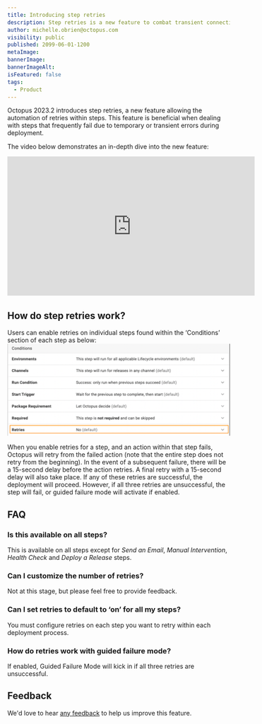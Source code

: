 ```yaml
---
title: Introducing step retries
description: Step retries is a new feature to combat transient connectivity issues and improve deployment success rates
author: michelle.obrien@octopus.com
visibility: public
published: 2099-06-01-1200
metaImage: 
bannerImage: 
bannerImageAlt:
isFeatured: false
tags:
  - Product
---
```



Octopus 2023.2 introduces step retries, a new feature allowing the automation of retries within steps. This feature is beneficial when dealing with steps that frequently fail due to temporary or transient errors during deployment.

The video below demonstrates an in-depth dive into the new feature:
<iframe width="560" height="315" src="https://youtu.be/2KzwjpdZz70" frameborder="0" allowfullscreen></iframe>

## How do step retries work?
Users can enable retries on individual steps found within the ‘Conditions’ section of each step as below:
![step retries](blogimage-stepautoretries-2023.png)

When you enable retries for a step, and an action within that step fails, Octopus will retry from the failed action (note that the entire step does not retry from the beginning). In the event of a subsequent failure, there will be a 15-second delay before the action retries. A final retry with a 15-second delay will also take place. If any of these retries are successful, the deployment will proceed. However, if all three retries are unsuccessful, the step will fail, or guided failure mode will activate if enabled.


## FAQ

### Is this available on all steps?
This is available on all steps except for _Send an Email_, _Manual Intervention_, _Health Check_ and _Deploy a Release_ steps.

### Can I customize the number of retries?
Not at this stage, but please feel free to provide feedback.

### Can I set retries to default to ‘on’ for all my steps?
You must configure retries on each step you want to retry within each deployment process.

### How do retries work with guided failure mode?
If enabled, Guided Failure Mode will kick in if all three retries are unsuccessful.

## Feedback
We'd love to hear [any feedback](https://octopusdeploy.typeform.com/to/UOObqaxV) to help us improve this feature.